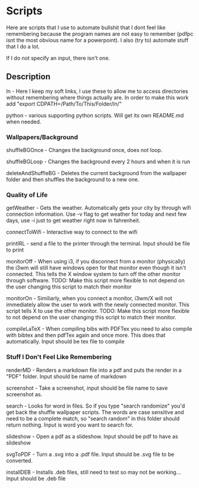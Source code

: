 # Scripts

Here are scripts that I use to automate bullshit that I dont feel like remembering because the program names are not easy to remember (pdfpc isnt the most obvious name for a powerpoint). I also (try to) automate stuff that I do a lot.

If I do not specify an input, there isn't one.

## Description

ln - Here I keep my soft links, I use these to allow me to access directories without remembering where things actually are. In order to make this work add "export CDPATH=/Path/To/This/Folder/ln/"

python - various supporting python scripts. Will get its own README.md when needed.

### Wallpapers/Background
shuffleBGOnce - Changes the background once, does not loop.

shuffleBGLoop - Changes the background every 2 hours and when it is run

deleteAndShuffleBG - Deletes the current background from the wallpaper folder and then shuffles the background to a new one.

### Quality of Life

getWeather - Gets the weather. Automatically gets your city by through wifi connection information. Use -v flag to get weather for today and next few days, use -i just to get weather right now in fahrenheit.

connectToWifi - Interactive way to connect to the wifi

printIRL - send a file to the printer through the terminal. Input should be file to print

monitorOff - When using i3, if you disconnect from a monitor (physically) the i3wm will still have windows open for that monitor even though it isn't connected. This tells the X window system to turn off the other monitor through software. TODO: Make this script more flexible to not depend on the user changing this script to match their monitor 

monitorOn - Similiarly, when you connect a monitor, i3wm/X will not immediately allow the user to work with the newly connected monitor. This script tells X to use the other monitor. TODO: Make this script more flexible to not depend on the user changing this script to match their monitor.

compileLaTeX - When compiling bibs with PDFTex you need to also compile with bibtex and then pdfTex again and once more. This does that automatically. Input should be tex file to compile 

### Stuff I Don't Feel Like Remembering

renderMD - Renders a markdown file into a pdf and puts the render in a "PDF" folder. Input should be name of markdown

screenshot - Take a screenshot, input should be file name to save screenshot as.

search - Looks for word in files. So if you type "search randomize" you'd get back the shuffle wallpaper scripts. The words are case sensitive and need to be a complete match, so "search random" in this folder should return nothing. Input is word you want to search for.

slideshow - Open a pdf as a slideshow. Input should be pdf to have as slideshow

svgToPDF - Turn a .svg into a .pdf file. Input should be .svg file to be converted.

installDEB - Installs .deb files, still need to test so may not be working... Input should be .deb file



